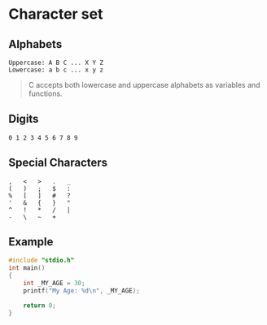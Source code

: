# Character set

## Alphabets

```
Uppercase: A B C ... X Y Z
Lowercase: a b c ... x y z
```
 > C accepts both lowercase and uppercase alphabets as variables and functions.


## Digits
```
0 1 2 3 4 5 6 7 8 9
```

## Special Characters

```
,	<	>	.	_
(	)	;	$	:
%	[	]	#	?
'	&	{	}	"
^	!	*	/	|
-	\	~	+	
```

## Example

```c
#include "stdio.h"
int main() 
{
    int _MY_AGE = 30;
    printf("My Age: %d\n", _MY_AGE);

    return 0;
}
```